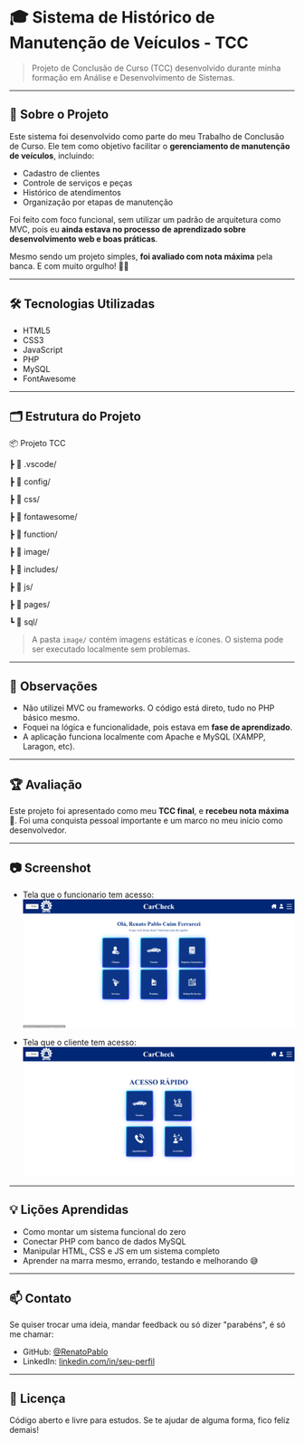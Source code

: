 # 🎓 Sistema de Histórico de Manutenção de Veículos - TCC

> Projeto de Conclusão de Curso (TCC) desenvolvido durante minha formação em Análise e Desenvolvimento de Sistemas.

---

## 🧠 Sobre o Projeto

Este sistema foi desenvolvido como parte do meu Trabalho de Conclusão de Curso. Ele tem como objetivo facilitar o **gerenciamento de manutenção de veículos**, incluindo:

- Cadastro de clientes
- Controle de serviços e peças
- Histórico de atendimentos
- Organização por etapas de manutenção

Foi feito com foco funcional, sem utilizar um padrão de arquitetura como MVC, pois eu **ainda estava no processo de aprendizado sobre desenvolvimento web e boas práticas**.

Mesmo sendo um projeto simples, **foi avaliado com nota máxima** pela banca. E com muito orgulho! 💪✨

---

## 🛠️ Tecnologias Utilizadas

- HTML5
- CSS3
- JavaScript
- PHP
- MySQL
- FontAwesome

---

## 🗂 Estrutura do Projeto

📦 Projeto TCC


┣ 📁 .vscode/


┣ 📁 config/


┣ 📁 css/


┣ 📁 fontawesome/


┣ 📁 function/


┣ 📁 image/


┣ 📁 includes/


┣ 📁 js/


┣ 📁 pages/


┗ 📁 sql/



> A pasta `image/` contém imagens estáticas e ícones. O sistema pode ser executado localmente sem problemas.

---

## 📌 Observações

- Não utilizei MVC ou frameworks. O código está direto, tudo no PHP básico mesmo.
- Foquei na lógica e funcionalidade, pois estava em **fase de aprendizado**.
- A aplicação funciona localmente com Apache e MySQL (XAMPP, Laragon, etc).

---

## 🏆 Avaliação

Este projeto foi apresentado como meu **TCC final**, e **recebeu nota máxima** 🎉. Foi uma conquista pessoal importante e um marco no meu início como desenvolvedor.

---

## 📷 Screenshot

- Tela que o funcionario tem acesso:
![Tela do sistema parte do funcionario](/assets/print-home-func.png) <!-- substitua por um print real se quiser -->


- Tela que o cliente tem acesso:
![Tela do sistema parte do cliente](/assets/print-home-cliente.png) <!-- substitua por um print real se quiser -->

---

## 💡 Lições Aprendidas

- Como montar um sistema funcional do zero
- Conectar PHP com banco de dados MySQL
- Manipular HTML, CSS e JS em um sistema completo
- Aprender na marra mesmo, errando, testando e melhorando 😅

---

## 📫 Contato

Se quiser trocar uma ideia, mandar feedback ou só dizer "parabéns", é só me chamar:

- GitHub: [@RenatoPablo](https://github.com/RenatoPablo)
- LinkedIn: [linkedin.com/in/seu-perfil](#) <!-- coloca seu link aqui se quiser -->

---

## 🧾 Licença

Código aberto e livre para estudos. Se te ajudar de alguma forma, fico feliz demais!

